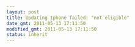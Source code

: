 ```yaml
---
layout: post
title: Updating Iphone failed: "not eligible"
date_gmt: 2011-05-13 17:11:50
modified_gmt: 2011-05-13 17:11:50
status: inherit
---
```



